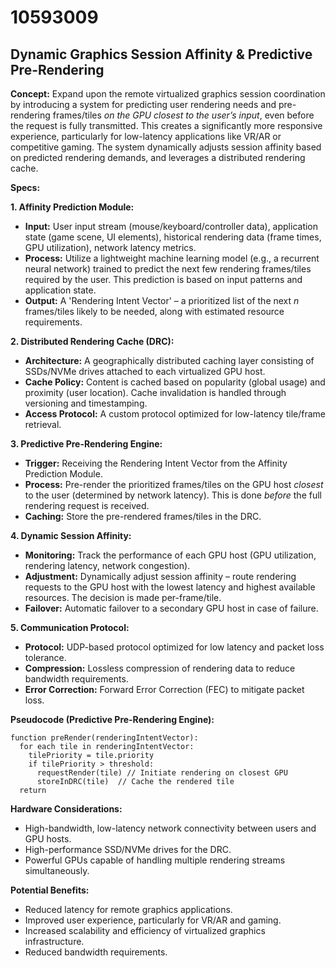 # 10593009

## Dynamic Graphics Session Affinity & Predictive Pre-Rendering

**Concept:** Expand upon the remote virtualized graphics session coordination by introducing a system for predicting user rendering needs and pre-rendering frames/tiles *on the GPU closest to the user’s input*, even before the request is fully transmitted. This creates a significantly more responsive experience, particularly for low-latency applications like VR/AR or competitive gaming.  The system dynamically adjusts session affinity based on predicted rendering demands, and leverages a distributed rendering cache.

**Specs:**

**1. Affinity Prediction Module:**

*   **Input:** User input stream (mouse/keyboard/controller data), application state (game scene, UI elements), historical rendering data (frame times, GPU utilization), network latency metrics.
*   **Process:**  Utilize a lightweight machine learning model (e.g., a recurrent neural network) trained to predict the next few rendering frames/tiles required by the user.  This prediction is based on input patterns and application state.
*   **Output:**  A 'Rendering Intent Vector' – a prioritized list of the next *n* frames/tiles likely to be needed, along with estimated resource requirements.

**2. Distributed Rendering Cache (DRC):**

*   **Architecture:** A geographically distributed caching layer consisting of SSDs/NVMe drives attached to each virtualized GPU host.
*   **Cache Policy:** Content is cached based on popularity (global usage) and proximity (user location).  Cache invalidation is handled through versioning and timestamping.
*   **Access Protocol:** A custom protocol optimized for low-latency tile/frame retrieval.

**3. Predictive Pre-Rendering Engine:**

*   **Trigger:** Receiving the Rendering Intent Vector from the Affinity Prediction Module.
*   **Process:**  Pre-render the prioritized frames/tiles on the GPU host *closest* to the user (determined by network latency).  This is done *before* the full rendering request is received.
*   **Caching:** Store the pre-rendered frames/tiles in the DRC.

**4. Dynamic Session Affinity:**

*   **Monitoring:** Track the performance of each GPU host (GPU utilization, rendering latency, network congestion).
*   **Adjustment:**  Dynamically adjust session affinity – route rendering requests to the GPU host with the lowest latency and highest available resources. The decision is made per-frame/tile.
*   **Failover:** Automatic failover to a secondary GPU host in case of failure.

**5. Communication Protocol:**

*   **Protocol:** UDP-based protocol optimized for low latency and packet loss tolerance.
*   **Compression:** Lossless compression of rendering data to reduce bandwidth requirements.
*   **Error Correction:** Forward Error Correction (FEC) to mitigate packet loss.

**Pseudocode (Predictive Pre-Rendering Engine):**

```pseudocode
function preRender(renderingIntentVector):
  for each tile in renderingIntentVector:
    tilePriority = tile.priority
    if tilePriority > threshold:
      requestRender(tile) // Initiate rendering on closest GPU
      storeInDRC(tile)  // Cache the rendered tile
  return
```

**Hardware Considerations:**

*   High-bandwidth, low-latency network connectivity between users and GPU hosts.
*   High-performance SSD/NVMe drives for the DRC.
*   Powerful GPUs capable of handling multiple rendering streams simultaneously.

**Potential Benefits:**

*   Reduced latency for remote graphics applications.
*   Improved user experience, particularly for VR/AR and gaming.
*   Increased scalability and efficiency of virtualized graphics infrastructure.
*   Reduced bandwidth requirements.